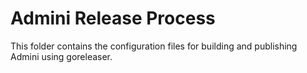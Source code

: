 # Admini Release Process

This folder contains the configuration files for building and publishing Admini using goreleaser.
